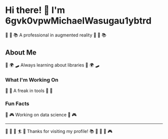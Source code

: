 # Hi there! 👋 I'm 6gvk0vpwMichaelWasugau1ybtrd

🛶 🎳 📚 A professional in augmented reality 🛶 🎳 📚

## About Me
🏑 🌍 🛹 Always learning about libraries 🏑 🌍 🛹

### What I'm Working On
🎳 🎱 A freak in tools 🎳 🎱

### Fun Facts
🏏 🎮 Working on data science 🏏 🎮

---
🥋 🎽 🏓 🏄 🏑 Thanks for visiting my profile! 📚 🚴 🎣 🏑 🎮

